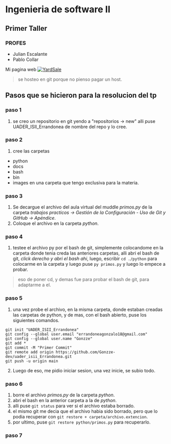 # Ingenieria de software II
## Primer Taller
### PROFES
 - Julian Escalante
 - Pablo Collar

Mi pagina web [![YardSale](https://gonzze-dev.github.io/Yard-Sale/assets/logos/logo_yard_sale.svg)](https://gonzze-dev.github.io/Yard-Sale/)
> se hosteo en git porque no pienso pagar un host.

## Pasos que se hicieron para la resolucion del tp
### paso 1
1. se creo un repositorio en git yendo a "repositorios -> new" alli puse UADER_ISII_Errandonea de nombre del repo y lo cree.

### paso 2
1. cree las carpetas
  - python
  - docs
  - bash
  - bin 
  - images 
en una carpeta que tengo exclusiva para la materia.

### paso 3
1. Se decargue el archivo del aula virtual del muddle *primos.py* de la carpeta *trabajos practicos -> Gestión de la Configuración - Uso de Git y GitHub -> Apéndice*.
2. Coloque el archivo en la carpeta *python*.

### paso 4
1. testee el archivo py por el bash de git, simplemente colocandome en la carpeta donde tenia creda las anteriores carpetas, alli abri el bash de git, *click derecho y abri el bash ahi*, luego, escribir ```cd ./python``` para colocarme en la carpeta y luego puse ```py primos.py``` y luego lo empece a probar.
> eso de poner cd, y demas fue para probar el bash de git, para adaptarme a el.

### paso 5
1. una vez probe el archivo, en la misma carpeta, donde estaban creadas las carpetas de python, y de mas, con el bash abierto, puse los siguientes comandos.

```
git init "UADER_ISII_Errandonea"
git config --global user.email "errandoneagonzalo18@gmail.com"
git config --global user.name "Gonzze"
git add *
git commit -M "Primer Commit"
git remote add origin https://github.com/Gonzze-dev/uader_isii_Errandonea.git
git push -u origin main
```
2. Luego de eso, me pidio iniciar sesion, una vez inicie, se subio todo.

### paso 6
1. borre el archivo *primos.py* de la carpeta *python*.
2. abri el bash en la anterior carpeta a la de *python*.
3. alli puse ```git status``` para ver si el archivo estaba borrado.
4. el mismo git me decia que el archivo habia sido borrado, pero que lo podia recuperar con ```git restore + carpeta/archivo.extencion```.
5. por ultimo, puse ```git restore python/primos.py``` para recuperarlo.

### paso 7

